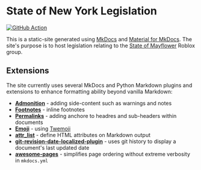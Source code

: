 # State of New York Legislation

<p align="left">
  <a href="https://github.com/WarpedEntrance2/legislation/actions"><img
    src="https://github.com/WarpedEntrance2/legislation/workflows/deploy/badge.svg?branch=master"
    alt="GitHub Action"
  /></a>
</p>

This is a static-site generated using [MkDocs](https://www.mkdocs.org/) and [Material for MkDocs](https://squidfunk.github.io/mkdocs-material/). The site's purpose is to host legislation relating to the [State of Mayflower](https://www.roblox.com/groups/13445475/St-t-of-Mayflow-r-Remade) Roblox group.


## Extensions

The site currently uses several MkDocs and Python Markdown plugins and extensions to enhance formatting ability beyond vanilla Markdown:

- [**Admonition**](https://squidfunk.github.io/mkdocs-material/extensions/admonition/) - adding side-content such as warnings and notes
- [**Footnotes**](https://squidfunk.github.io/mkdocs-material/extensions/footnotes/) - inline footnotes
- [**Permalinks**](https://squidfunk.github.io/mkdocs-material/extensions/permalinks/) - adding anchore to headres and sub-headers within documents
- [**Emoji**](https://squidfunk.github.io/mkdocs-material/extensions/pymdown/#emoji) - using [Twemoji](https://github.com/twitter/twemoji)
- [**attr_list**](https://python-markdown.github.io/extensions/attr_list/) - define HTML attributes on Markdown output
- [**git-revision-date-localized-plugin**](https://github.com/timvink/mkdocs-git-revision-date-localized-plugin) - uses git history to display a document's last updated date
- [**awesome-pages**](https://github.com/lukasgeiter/mkdocs-awesome-pages-plugin) - simplifies page ordering without extreme verbosity in `mkdocs.yml`
